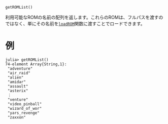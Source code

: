 ```
getROMList()
```

利用可能なROMの名前の配列を返します。これらのROMは、フルパスを渡すのではなく、単にその名前を[`loadROM`](@ref)関数に渡すことでロードできます。

# 例

```julia-repl
julia> getROMList()
74-element Array{String,1}:
 "adventure"
 "air_raid"
 "alien"
 "amidar"
 "assault"
 "asterix"
 ⋮
 "venture"
 "video_pinball"
 "wizard_of_wor"
 "yars_revenge"
 "zaxxon"
```
